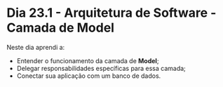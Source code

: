 # Dia 23.1 - Arquitetura de Software - Camada de Model

Neste dia aprendi a:

- Entender o funcionamento da camada de **Model**;
- Delegar responsabilidades específicas para essa camada;
- Conectar sua aplicação com um banco de dados.
